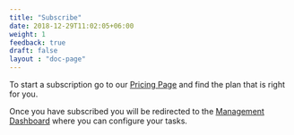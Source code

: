 ```yaml
---
title: "Subscribe"
date: 2018-12-29T11:02:05+06:00
weight: 1
feedback: true
draft: false
layout : "doc-page"
---
```


To start a subscription go to our [Pricing Page](/pricing) and find the plan that is right for you.

Once you have subscribed you will be redirected to the [Management Dashboard](https://my.githaxs.com/app/configuration)
where you can configure your tasks.